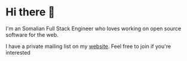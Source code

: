 # Hi there 👋

I'm an Somalian Full Stack Engineer who loves working on open source software for the web.

I have a private mailing list on my [website](https://www.Apzhuss.com). Feel free to join if you're interested

